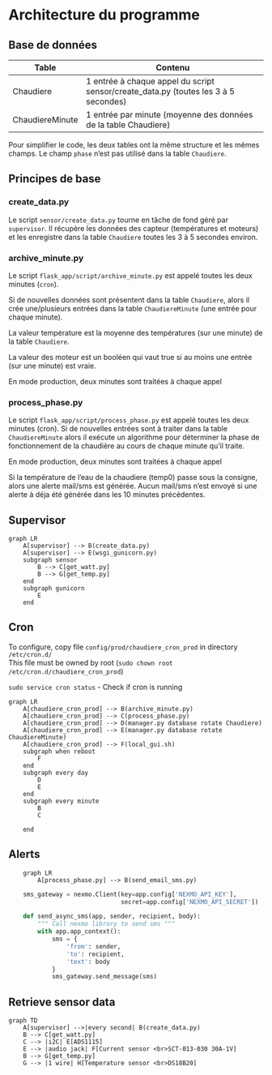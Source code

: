 # Architecture du programme

## Base de données

| Table | Contenu | 
| ---- | ----- |
| Chaudiere | 1 entrée à chaque appel du script sensor/create_data.py (toutes les 3 à 5 secondes)|
|ChaudiereMinute|1 entrée par minute (moyenne des données de la table Chaudiere)|

Pour simplifier le code, les deux tables ont la même structure et les mêmes champs. Le champ `phase` n’est pas utilisé dans la table `Chaudiere`.

## Principes de base
### create_data.py
Le script `sensor/create_data.py` tourne en tâche de fond géré par `supervisor`. Il récupère les données des capteur (températures et moteurs) et les enregistre dans la table `Chaudiere` toutes les 3 à 5 secondes environ.

### archive_minute.py
Le script `flask_app/script/archive_minute.py` est appelé toutes les deux minutes (`cron`).

Si de nouvelles données sont présentent dans la table `Chaudiere`, alors il crée une/plusieurs entrées dans la table `ChaudiereMinute` (une entrée pour chaque minute).

La valeur température est la moyenne des températures (sur une minute) de la table `Chaudiere`.

La valeur des moteur est un booléen qui vaut true si au moins une entrée (sur une minute) est vraie.

En mode production, deux minutes sont traitées à chaque appel

### process_phase.py
Le script `flask_app/script/process_phase.py` est appelé toutes les deux minutes (cron). Si de nouvelles entrées sont à traiter dans la table `ChaudiereMinute` alors il exécute un algorithme pour déterminer la phase de fonctionnement de la chaudière au cours de chaque minute qu’il traite.

En mode production, deux minutes sont traitées à chaque appel

Si la température de l’eau de la chaudiere (temp0) passe sous la consigne, alors une alerte mail/sms est générée. Aucun mail/sms n’est envoyé si une alerte à déja été générée dans les 10 minutes précédentes.

## Supervisor
```mermaid
graph LR
    A[supervisor] --> B(create_data.py)
    A[supervisor] --> E(wsgi_gunicorn.py)
    subgraph sensor
        B --> C[get_watt.py]
        B --> G[get_temp.py]
    end
    subgraph gunicorn
        E
    end
```

## Cron
To configure, copy file `config/prod/chaudiere_cron_prod` in directory `/etc/cron.d/`  
This file must be owned by root (`sudo chown root /etc/cron.d/chaudiere_cron_prod`)

`sudo service cron status` - Check if cron is running

```mermaid
graph LR
    A[chaudiere_cron_prod] --> B(archive_minute.py)
    A[chaudiere_cron_prod] --> C(process_phase.py)
    A[chaudiere_cron_prod] --> D(manager.py database rotate Chaudiere)
    A[chaudiere_cron_prod] --> E(manager.py database rotate ChaudiereMinute)
    A[chaudiere_cron_prod] --> F(local_gui.sh)
    subgraph when reboot
        F
    end
    subgraph every day
        D
        E
    end
    subgraph every minute
        B
        C 

    end
```

## Alerts

```mermaid
    graph LR
        A[process_phase.py] --> B(send_email_sms.py)
```

``` Python
    sms_gateway = nexmo.Client(key=app.config['NEXMO_API_KEY'], 
                               secret=app.config['NEXMO_API_SECRET'])

    def send_async_sms(app, sender, recipient, body):
        """ Call nexmo library to send sms """
        with app.app_context():
            sms = {
                'from': sender,
                'to': recipient,
                'text': body
            }
            sms_gateway.send_message(sms)
```

## Retrieve sensor data
```mermaid
graph TD
    A[supervisor] -->|every second| B(create_data.py)
    B --> C[get_watt.py]
    C --> |i2C| E[ADS1115]
    E --> |audio jack| F[Current sensor <br>SCT-013-030 30A-1V]
    B --> G[get_temp.py]
    G --> |1 wire| H[Temperature sensor <br>DS18B20]
```
